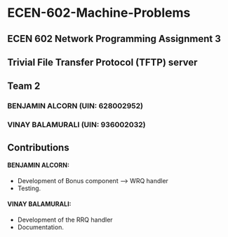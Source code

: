 # ECEN-602-Machine-Problems

## ECEN 602 Network Programming Assignment 3
## Trivial File Transfer Protocol (TFTP) server

## Team 2

### BENJAMIN ALCORN (UIN: 628002952)
### VINAY BALAMURALI (UIN: 936002032)

## Contributions

#### BENJAMIN ALCORN:
  * Development of Bonus component --> WRQ handler
  * Testing.

#### VINAY BALAMURALI:
  * Development of the RRQ handler
  * Documentation.
